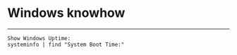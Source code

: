 # Windows knowhow
<!-- date: 2015-12-14 00:00:00 -->
<!-- category: windows -->
<!-- tags: Windows, boottime -->
***

    Show Windows Uptime:
    systeminfo | find "System Boot Time:"
